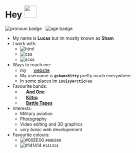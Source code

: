 # **Hey** <img src="https://static-cdn.jtvnw.net/emoticons/v2/1/default/dark/5.0" style="width:40px; margin-bottom:-5px;">

![pronoun badge](https://img.shields.io/endpoint?url=https%3A%2F%2Fpronoundb.org%2Fshields%2F62fd108a95ed6674fbc907ac&style=for-the-badge&labelColor=%23141414&color=%23009900&link=https%3A%2F%2Fshamshitty.xyz)
&nbsp;
![age badge](https://img.shields.io/badge/age-18-009900?style=for-the-badge&labelColor=141414)

- My name is **Lucas** but im mostly known as **Sham**
- I work with:
    - ![html](https://img.shields.io/badge/HTML-E34F26?style=for-the-badge&logo=html5&logoColor=white)
    - ![css](https://img.shields.io/badge/CSS-1572B6?style=for-the-badge&logo=css3&logoColor=white)
    - ![scss](https://img.shields.io/badge/SCSS-CC6699?style=for-the-badge&logo=sass&logoColor=white)
- Ways to reach me:
    - my <img src="https://shamshitty.xyz/assets/favicon.ico" height="15" style="margin: 0 2px">[website](https://shamshitty.xyz)
    - My username is **`@shamshitty`** pretty much everywhere
    - In some places im **`InvisyArcticFox`**
- Favourite bands:
    - <img src="https://i.imgur.com/QA5SiHm.png" height="15" style="margin: 0 2px">[**And One**](https://open.spotify.com/artist/6OAueBADydAjR5lP5NqTvv)
    - <img src="https://i.imgur.com/MyKVYSu.png" height="15" style="margin: 0 2px">[**Kiltro**](https://open.spotify.com/artist/27CC3tpq7WQR25M03jKTZm)
    - <img src="https://i.imgur.com/BRMG6hH.png" height="15" style="margin: 0 2px">[**Battle Tapes**](https://open.spotify.com/artist/2TdEIqWbLnZZHYRDWvVj67)
- Interests:
    - Military aviation
    - Photography
    - Video editing and 3D graphics
    - *very basic* web developement
- Favourite colours:
    - ![#00EE00](https://placehold.co/15x15/00EE00/00EE00.png) `#00EE00`
    - ![#141414](https://placehold.co/15x15/141414/141414.png) `#141414`
